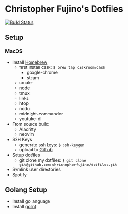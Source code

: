 # Christopher Fujino's Dotfiles

[![Build Status](https://api.cirrus-ci.com/github/christopherfujino/dotfiles.svg)](https://cirrus-ci.com/github/christopherfujino/dotfiles)

## Setup

### MacOS

* Install [Homebrew](http://brew.sh)
  * first install cask: `$ brew tap caskroom/cask`
    * google-chrome
    * steam
  * cmake
  * node
  * tmux
  * links
  * htop
  * ncdu
  * midnight-commander
  * youtube-dl
* From source build:
  * Alacritty
  * neovim
* SSH Keys
  * generate ssh keys: `$ ssh-keygen`
  * upload to [Github](https://github.com)
* Setup dotfiles
  * git clone my dotfiles: `$ git clone git@github.com:christopherfujino/dotfiles.git`
* Symlink user directories
* Spotify

## Golang Setup

* Install go language
* Install [golint](https://github.com/golang/lint)
